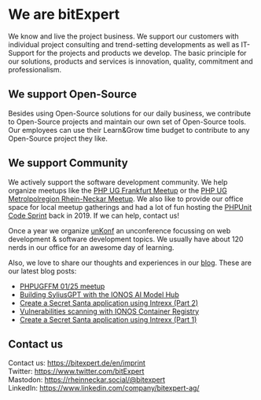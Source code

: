 # We are bitExpert

We know and live the project business. We support our customers with individual project consulting and trend-setting developments as well as IT-Support for the projects and products we develop. The basic principle for our solutions, products and services is innovation, quality, commitment and professionalism.

## We support Open-Source

Besides using Open-Source solutions for our daily business, we contribute to Open-Source projects and maintain our own set of Open-Source tools. Our employees can use their Learn&Grow time budget to contribute to any Open-Source project they like.

## We support Community

We actively support the software development community. We help organize meetups like the [PHP UG Frankfurt Meetup](https://www.phpugffm.de) or the [PHP UG Metrolpolregion Rhein-Neckar Meetup](http://www.phpugmrn.de). We also like to provide our office space for local meetup gatherings and had a lot of fun hosting the [PHPUnit Code Sprint](https://phpunit.de/code-sprints/september-2019.html) back in 2019. If we can help, contact us!

Once a year we organize [unKonf](https://www.unKonf.de) an unconference focussing on web development & software development topics. We usually have about 120 nerds in our office for an awesome day of learning.

Also, we love to share our thoughts and experiences in our [blog](https://blog.bitExpert.de). These are our latest blog posts:
<!--- blog_start --->
 - [PHPUGFFM 01/25 meetup](https://blog.bitexpert.de/blog/phpugffm_meetup_january_2025)
 - [Building SyliusGPT with the IONOS AI Model Hub](https://blog.bitexpert.de/blog/ionos_ai_model_hub_sylius)
 - [Create a Secret Santa application using Intrexx (Part 2)](https://blog.bitexpert.de/blog/intrexx_secret_santa_part2)
 - [Vulnerabilities scanning with IONOS Container Registry](https://blog.bitexpert.de/blog/ionos_container_registry_vulnerabilities_scanning)
 - [Create a Secret Santa application using Intrexx (Part 1)](https://blog.bitexpert.de/blog/intrexx_secret_santa_part1)
<!--- blog_end --->

## Contact us

Contact us: https://bitexpert.de/en/imprint   
Twitter: https://www.twitter.com/bitExpert    
Mastodon: https://rheinneckar.social/@bitexpert    
LinkedIn: https://www.linkedin.com/company/bitexpert-ag/    

